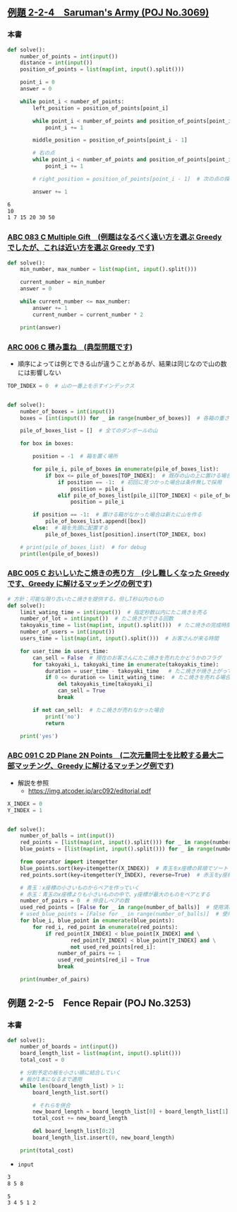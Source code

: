 ## [例題 2\-2\-4　Saruman's Army \(POJ No\.3069\)](https://qiita.com/drken/items/e77685614f3c6bf86f44#%E4%BE%8B%E9%A1%8C-2-2-4sarumans-army-poj-no3069)
### 本書

``` Python
def solve():
    number_of_points = int(input())
    distance = int(input())
    position_of_points = list(map(int, input().split()))

    point_i = 0
    answer = 0

    while point_i < number_of_points:
        left_position = position_of_points[point_i]

        while point_i < number_of_points and position_of_points[point_i] <= left_position + distance:
            point_i += 1

        middle_position = position_of_points[point_i - 1]

        # 右の点
        while point_i < number_of_points and position_of_points[point_i] <= middle_position + distance:
            point_i += 1

        # right_position = position_of_points[point_i - 1]  # 次の点の探索はright_positionの右の点から始まる

        answer += 1
```

```sh
6
10
1 7 15 20 30 50
```

### [ABC 083 C Multiple Gift　(例題はなるべく遠い方を選ぶ Greedy でしたが、これは近い方を選ぶ Greedy です)](https://atcoder.jp/contests/abc083/tasks/arc088_a)

``` Python
def solve():
    min_number, max_number = list(map(int, input().split()))

    current_number = min_number
    answer = 0

    while current_number <= max_number:
        answer += 1
        current_number = current_number * 2

    print(answer)
```

### [ARC 006 C 積み重ね　(典型問題です)](https://atcoder.jp/contests/arc006/tasks/arc006_3)

- 順序によっては例とできる山が違うことがあるが、結果は同じなので山の数には影響しない

``` Python
TOP_INDEX = 0  # 山の一番上を示すインデックス


def solve():
    number_of_boxes = int(input())
    boxes = [int(input()) for _ in range(number_of_boxes)]  # 各箱の重さリスト

    pile_of_boxes_list = []  # 全てのダンボールの山

    for box in boxes:

        position = -1  # 箱を置く場所

        for pile_i, pile_of_boxes in enumerate(pile_of_boxes_list):
            if box <= pile_of_boxes[TOP_INDEX]:  # 既存の山の上に置ける場合
                if position == -1:  # 初回に見つかった場合は条件無しで採用
                    position = pile_i
                elif pile_of_boxes_list[pile_i][TOP_INDEX] < pile_of_boxes_list[position][TOP_INDEX]:  # 可能な限り軽い箱の上に置く
                    position = pile_i

        if position == -1:  # 置ける箱がなかった場合は新たに山を作る
            pile_of_boxes_list.append([box])
        else:  # 箱を先頭に配置する
            pile_of_boxes_list[position].insert(TOP_INDEX, box)

    # print(pile_of_boxes_list)  # for debug
    print(len(pile_of_boxes))
```

### [ABC 005 C おいしいたこ焼きの売り方　(少し難しくなった Greedy です、Greedy に解けるマッチングの例です)](https://atcoder.jp/contests/abc005/tasks/abc005_3)

``` Python
# 方針：可能な限り古いたこ焼きを提供する。但しT秒以内のもの
def solve():
    limit_wating_time = int(input())  # 指定秒数以内にたこ焼きを売る
    number_of_lot = int(input())  # たこ焼きができる回数
    takoyakis_time = list(map(int, input().split()))  # たこ焼きの完成時間
    number_of_users = int(input())
    users_time = list(map(int, input().split()))  # お客さんが来る時間

    for user_time in users_time:
        can_sell = False  # 現在のお客さんにたこ焼きを売れたかどうかのフラグ
        for takoyaki_i, takoyaki_time in enumerate(takoyakis_time):
            duration = user_time - takoyaki_time   # たこ焼きが焼き上がってからお客が来るまでの経過時間
            if 0 <= duration <= limit_wating_time:  # たこ焼きを売れる場合
                del takoyakis_time[takoyaki_i]
                can_sell = True
                break

        if not can_sell:  # たこ焼きが売れなかった場合
            print('no')
            return

    print('yes')
```

### [ABC 091 C 2D Plane 2N Points　(二次元量同士を比較する最大二部マッチング、Greedy に解けるマッチング例です)](https://atcoder.jp/contests/abc091/tasks/arc092_a)
- 解説を参照
    - https://img.atcoder.jp/arc092/editorial.pdf

``` Python
X_INDEX = 0
Y_INDEX = 1


def solve():
    number_of_balls = int(input())
    red_points = [list(map(int, input().split())) for _ in range(number_of_balls)]
    blue_points = [list(map(int, input().split())) for _ in range(number_of_balls)]

    from operator import itemgetter
    blue_points.sort(key=itemgetter(X_INDEX))  # 青玉をx座標の昇順でソート
    red_points.sort(key=itemgetter(Y_INDEX), reverse=True)  # 赤玉をy座標の降順でソート

    # 青玉：x座標の小さいものからペアを作っていく
    # 赤玉：青玉のx座標よりも小さいものの中で、y座標が最大のものをペアとする
    number_of_pairs = 0  # 仲良しペアの数
    used_red_points = [False for _ in range(number_of_balls)]  # 使用済み赤玉情報
    # used_blue_points = [False for _ in range(number_of_balls)]  # 使用済み青玉情報
    for blue_i, blue_point in enumerate(blue_points):
        for red_i, red_point in enumerate(red_points):
            if red_point[X_INDEX] < blue_point[X_INDEX] and \
                    red_point[Y_INDEX] < blue_point[Y_INDEX] and \
                    not used_red_points[red_i]:
                number_of_pairs += 1
                used_red_points[red_i] = True
                break

    print(number_of_pairs)
```

## 例題 2-2-5　Fence Repair (POJ No.3253)
### 本書

``` Python
def solve():
    number_of_boards = int(input())
    board_length_list = list(map(int, input().split()))
    total_cost = 0

    # 分割予定の板を小さい順に結合していく
    # 板が1本になるまで適用
    while len(board_length_list) > 1:
        board_length_list.sort()

        # それらを併合
        new_board_length = board_length_list[0] + board_length_list[1]
        total_cost += new_board_length

        del board_length_list[0:2]
        board_length_list.insert(0, new_board_length)

    print(total_cost)
```

- `input`

```sh
3
8 5 8
```

```sh
5
3 4 5 1 2
```
